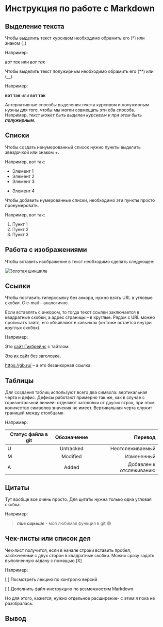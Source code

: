 # Инструкция по работе с Markdown
## Выделение текста
Чтобы выделить текст курсивом необходимо обрамить его (*) или знаком (_) 

Например:

 *вот так* или _вот так_

Чтобы выделить текст полужирным необходимо обрамить его (**) или (__) 

Например:

 **вот так** или __вот так__

Алтернативные способы выделения текста курсивом и полужирным нужны для того, чтобы мы могли совмещать эти оба способа. Например, _текст может быть выделен курсивом и при этом быть **полужирным**._


## Списки
Чтобы создать ненумерованный список нужно пункты выделить звездочкой или знаком +.

Например, вот так:
* Элемент 1
* Элемент 2
* Элемент 3
+ Элемент 4

Чтобы добавить нумерованные списки, необходимо эти пункты просто пронумеровать. 

Например, вот так:
1. Пункт 1
2. Пункт 2
3. Пункт 3


## Работа с изображениями
Чтобы вставить изображение в текст необходимо сделать следующее:

![Золотая шиншила](eeab0f7860772c0d6d2abc7dd358a9b8.jpg)
## Ссылки
Чтобы поставить гиперссылку без анкора, нужно взять URL в угловые скобки. С e-mail – аналогично.

Если вставлять с анкором, то тогда текст ссылки заключается в квадратные скобки, а адрес страницы – в круглые. Рядом с URL можно прописать тайтл, его объявляют в кавычках (он тоже остается внутри круглых скобок).

Например:

Это [сайт Гикбрейнс]( https://gb.ru/) с тайтлом.


[Это их сайт](https://gb.ru/) без заголовка.


<https://gb.ru/> – а это безанкорная ссылка.
## Таблицы
Для создания таблиц используют всего два символа: вертикальная черта и дефис. Дефисы работают примерно так же, как в случае с горизонтальной линией: отделяют заголовки от других строк, при этом количество символов значения не имеет. Вертикальная черта служит границей между столбцами.

Например:

| Статус файла в git   |      Обозначение    |  Перевод |
|----------|:-------------:|----------------:|
| U        |  Untracked    | Неотслеживаемый |
| M        |  Modified     |   Измененный    |
| A        |  Added        |    Добавлен к    отслеживанию |
## Цитаты
Тут вообще все очень просто. Для цитаты нужна только одна угловая скобка. 

Например:

> __*пше сщььше*__ - моя любимая функция в git :sweat_smile:

## Чек-листы или список дел

Чек-лист получится, если в начале строки вставить пробел, заключенный с двух сторон в квадратные скобки. Можно сразу задать выполненную задачу с помощью [X]

Например:

[ ] Посмотреть лекцию по контролю версий

[ ] Дополнить файл-инструкцию по возможностям Markdown

Но для этого, кажется, нужно отдельное расширение- с этим я пока не разобралась.


## Вывод
